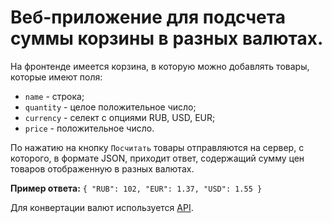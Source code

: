 # Веб-приложение для подсчета суммы корзины в разных валютах.
На фронтенде имеется корзина, в которую можно добавлять товары, которые имеют поля:

* `name` - строка;
* `quantity` - целое положительное число;
* `currency` - селект с опциями RUB, USD, EUR;
* `price` - положительное число.

По нажатию на кнопку `Посчитать` товары отправляются на сервер, с которого, в формате JSON, приходит ответ, содержащий сумму цен товаров отображенную в разных валютах.

**Пример ответа:**
`{
	"RUB": 102,
	"EUR": 1.37,
	"USD": 1.55
}`

Для конвертации валют используется [API](https://www.cbr-xml-daily.ru/daily_json.js).
